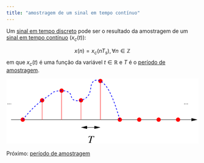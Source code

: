 ```yaml
---
title: "amostragem de um sinal em tempo contínuo"
---
```


Um [sinal em tempo discreto](pub/ss-sin/conc/sinal%20em%20tempo%20discreto.md) pode ser o resultado da amostragem de um [sinal em tempo contínuo](pub/ss-sin/conc/sinal%20em%20tempo%20contínuo.md) ($x_c(t)$):

$$ x(n) = x_c(nT_s), \forall n \in \mathbb{Z} $$
em que $x_c(t)$ é uma função da variável $t \in \mathbb{R}$ e $T$ é o [período de amostragem](pub/ss-sin/conc/período%20de%20amostragem.md).

![500](pub/ss-sin/conc/attachments/amost.svg)

Próximo: [período de amostragem](pub/ss-sin/conc/período%20de%20amostragem.md)